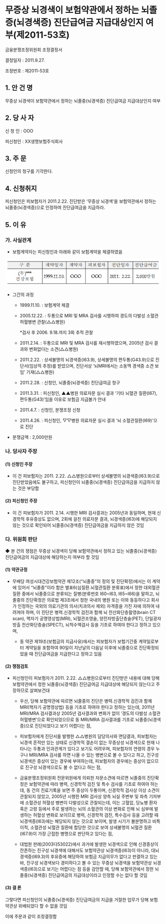 # 무증상 뇌경색이 보험약관에서 정하는 뇌졸증(뇌경색증) 진단급여금 지급대상인지 여부(제2011-53호)

금융분쟁조정위원회 조정결정서 

결정일자 : 2011.9.27.

조정번호 : 제2011-53호

## 1. 안 건 명
무증상 뇌경색이 보험약관에서 정하는 뇌졸중(뇌경색증) 진단급여금 지급대상인지 여부

## 2. 당 사 자 

신 청 인  : OOO

피신청인  : XX생명보험주식회사

## 3. 주    문

신청인의 청구를 기각한다. 

## 4. 신청취지 

피신청인은 피보험자가 2011.2.22. 진단받은 ‘무증상 뇌경색’을 보험약관에서 정하는 뇌졸중(뇌경색증)으로 인정하여 진단급여금을 지급하라.
 
## 5. 이   유 

### 가. 사실관계
 
* 보험계약자는 피신청인과 아래와 같이 보험계약을 체결하였음

![alt image](https://raw.githubusercontent.com/aijinet/bodoc-claim-contents/master/contents/images/143_1.PNG)

<!--
구 분
계약일자
계약자
피보험자
진단일자
진단급여금
(무)***
건강보험
1999.11.10.
OOO
OOO 
2011. 2.22.
2,000만원
-->
 
* 그간의 과정

  * 1999.11.10. : 보험계약 체결
  * 2005.12.22. : 두통으로 MRI 및 MRA 검사를 시행하여 경도의 다발성 소혈관 허혈병변 관찰(△△병원)
  
    *검사 후 2006. 9.18.까지 3회 추적 관찰 
  
  * 2011.2.14. : 두통으로 MRI 및 MRA 검사를 재시행하였으며, 2005년 검사 결과와 변화없다는 소견(△△병원) 
  
  * 2011.2.22. : 상세불명의 뇌경색증(I63.9), 상세불명의 편두통(G43.9)으로 진단서(임상적 추정)를 받았으며, 진단서상 ‘뇌MRI에서는 소동맥 경색증 소견 보임’ 기재(△△병원)
  
  * 2011.2.28. : 신청인, 뇌졸중(뇌경색증) 진단급여금 청구 

  * 2011.3.31. : 피신청인, ▲▲병원 의료자문 실시 결과 ‘기타 뇌혈관 질환(I67), 편두통(G43)’임을 이유로 보험금 지급불가 안내

  * 2011.4.7. : 신청인, 분쟁조정 신청

  * 2011.4.26. : 피신청인, ▽▽병원 의료자문 실시 결과 ‘뇌 소혈관질환(I69)'으로 진단
   
* 분쟁금액 : 2,000만원

### 나. 당사자 주장 

#### (1) 신청인 주장 

* 이 건 피보험자는 2011. 2.22. △△병원으로부터 상세불명의 뇌경색증(I63.9)으로 진단받았음에도 불구하고, 피신청인이 뇌졸중(뇌경색증) 진단급여금을 지급하지 않는 것은 부당함 

#### (2) 피신청인 주장
* 이 건 피보험자가 2011. 2.14. 시행한 MRI 검사결과는 2005년과 동일하며, 현재 신경학적 후유증상도 없으며, 2회에 걸친 의료자문 결과, 뇌경색증(I63)에 해당되지 않는 것으로 확인되어 뇌졸중(뇌경색증) 진단급여금을 지급하지 않은 것임

### 다. 위원회 판단

◆ 본 건의 쟁점은 무증상 뇌경색이 당해 보험약관에서 정하고 있는 뇌졸중(뇌경색증) 진단급여금의 지급대상에 해당하는지 여부라 할 것임 

#### (1) 약관규정  

* 무배당 여성시대건강보험약관 제12조(“뇌졸중”의 정의 및 진단확정)에서는 이 계약에 있어서 “뇌졸중”이라 함은 별표6(심질환․뇌혈관질환 분류표)에서 정한 대외혈관 질환 중에서 뇌졸중으로 분류되는 질병(분류번호 I60~I63, I65~I66)을 말하고, 뇌졸중의 진단확정은 의료법 제3조에서 정한 국내의 병원 또는 이와 동등하다고 회사가 인정하는 국외의 의료기관의 의사(치과의사 제외) 자격증을 가진 자에 의하여 내려져야 하며, 이 진단은 병력․신경학적 검진과 함께 뇌 전산화단층촬영(brain CT scan), 핵자기 공명영상법(MRI), 뇌혈관조영술, 양전자방출단층술(PET), 단일광자방출 전산화단층술(SPECT), 뇌척수액검사 등을 기초로 하여야 한다고 정하고 있으며, 

  * 동 약관 제19조(보험금의 지급사유)에서는 피보험자가 보험기간중 계약일로부터 계약일을 포함하여 90일이 지난날의 다음날 이후에 뇌졸중으로 진단확정되었을 때 진단급여금을 지급한다고 정하고 있음
 
#### (2) 쟁점검토  

* 피신청인이 피보험자가 2011. 2.22. △△병원으로부터 진단받은 내용에 대해 당해 보험약관에서 정한 뇌졸중(뇌경색증) 진단급여금 지급대상에 해당되지 않는다고 주장하므로 살펴보건대

  * 우선, 당해 보험약관에 따르면 뇌졸중의 진단은 병력․신경학적 검진과 함께 MRI(핵자기 공명영상법) 등을 기초로 하여야 한다고 정하는 있는데, 2011년 MRI/MRA 검사결과상 2005년 검사결과와 변화가 없이 ‘경도의 다발성 소혈관 허혈병변’으로 확인되었으므로 동 MRI/MRA 검사결과를 기초로 뇌졸중(뇌경색증)으로 진단되었다고 보기 어렵다는 점,

  * 피보험자에게 진단서를 발행한 △△병원의 담당의사와 면담결과, 피보험자는 뇌경색 흔적만 있는 상태로 신경학적 결손이 없는 무증상성 뇌경색으로 현재 나타나는 두통과 인과관계가 있다고 보기도 어려우며, 피보험자의 연령의 경우 누구나 MRI/MRA 검사를 하면 나올 수 있는 병변으로 볼 수 있다고 하고, 진구성 뇌경색은 증상이 있는 경우에 부여하는데, 피보험자의 경우에는 증상이 없으므로 진구성 뇌경색으로도 볼 수 없다고 하는 점, 

  * 금융분쟁조정위원회 전문위원에게 의뢰한 자문소견에 따르면 뇌졸중의 진단확정은 보험약관에 따라 병력, 신경학적 검진 및 특수 검사를 기초로 하여야 하는데, 동 건의 진료기록을 보면 주 증상이 두통이며, 신경학적 검사상 이상 소견이 관찰되지 않았고, 2005년 시행한 MRI 검사상 양측 뇌실 주변부 및 좌측 기저부에 소혈관성 허혈성 병변이 다발성으로 관찰되는데, 이는 고혈압, 당뇨병 환자 혹은 고령 등에서 주로 발생하는 뇌의 소혈관의 이상 변화로 인해 뇌 심부에 발생하는 허혈성 변화로 보이므로 병력, 신경학적 검진, 특수검사 등을 고려할 때 뇌경색증(I63)에는 해당되지 않는 것으로 보이며, 발생 시기가 불분명하고 비특이적, 소혈관성 뇌혈관 질환에 합당한 것으로 보여 상세불명의 뇌혈관 질환(I67.9)이 가장 근접한 병명으로 판단하고 있다는 점, 

  * 대법원 판례(2003다53022)에서 과거에 발생한 뇌경색으로 인해 신경증상이 잔존하는 진구성 뇌경색에 대해서도 보험약관상 뇌경색증(I63)이 아니라, 대뇌경색증(I69.3)의 후유증에 해당하여 보험금 지급의무가 없다고 판결하고 있는바, 진구성 뇌경색보다 경미하다고 볼 수 있는 무증상 뇌경색을 보험약관상 뇌경색증(I63)으로 보기는 어렵다는 점 등을 감안할 때, 당해 보험약관에서 정한 뇌졸중(뇌경색증) 진단급여금의 지급대상이라고 인정할 수는 없다 할 것임
       

#### (3) 결 론   

그렇다면 피신청인이 뇌졸중(뇌경색증) 진단급여금의 지급을 거절한 업무가 당해 보험약관상 위배되었다 할 수 없을 것임

이에 주문과 같이 조정결정함 